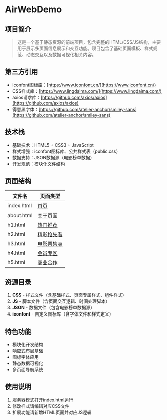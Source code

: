 # AirWebDemo

## 项目简介
>这是一个基于静态资源的前端项目，包含完整的HTML/CSS/JS结构，主要用于展示多页面信息展示和交互功能。项目包含了基础页面模板、样式规范、动态交互以及数据可视化相关内容。

## 第三方引用
- iconfont图标库：[https://www.iconfont.cn/](https://www.iconfont.cn/)
- CSS样式库：[https://www.lingdaima.com/](https://www.lingdaima.com/)
- axios请求库：[https://github.com/axios/axios](https://github.com/axios/axios)
- 得意黑字体：[https://github.com/atelier-anchor/smiley-sans](https://github.com/atelier-anchor/smiley-sans)

## 技术栈
- 基础技术：HTML5 + CSS3 + JavaScript
- 样式增强：iconfont图标库、公共样式表（public.css）
- 数据支持：JSON数据源（电影榜单数据）
- 开发规范：模块化文件结构

## 页面结构
| 文件名        | 页面类型                                                    |
|------------|---------------------------------------------------------|
| index.html | [首页](https://airwebdemopages.playereg.top/)                                                  |
| about.html | [关于页面](https://airwebdemopages.playereg.top/HTML/about) |
| h1.html    | [热门推荐](https://airwebdemopages.playereg.top/HTML/h1)    |
| h2.html    | [精彩抢先看](https://airwebdemopages.playereg.top/HTML/h2)   |
| h3.html    | [电影票售卖](https://airwebdemopages.playereg.top/HTML/h3)   |
| h4.html    | [会员专区](https://airwebdemopages.playereg.top/HTML/h4)    |
| h5.html    | [商业合作](https://airwebdemopages.playereg.top/HTML/h5)    |

## 资源目录
1. **CSS** - 样式文件（含基础样式、页面专属样式、组件样式）
2. **JS** - 脚本文件（含页面交互逻辑、时间处理脚本）
3. **JSON** - 数据文件（包含电影榜单数据源）
4. **iconfont** - 自定义图标库（含字体文件和样式定义）

## 特色功能
- 模块化开发结构
- 响应式布局基础
- 图标字体应用
- 静态数据可视化
- 多页面导航系统

## 使用说明
1. 服务器模式打开index.html运行
2. 修改样式请编辑对应CSS文件
3. 扩展功能请新增HTML页面并对应JS逻辑

